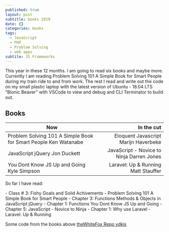 ```yaml
---
published: true
layout: post
subtitle: books 2019
date: {}
categories: books
tags:
  - JavaScript
  - PHP
  - Problem Solving
  - web apps
subtile: JS Frameworks
---
```


<p>This year in these 12 months. I am going to read six books and maybe more. Currently I am reading Problem Solving 101 A Simple Book for Smart People during my train ride to and from work. The rest I read and write out the code on my small plastic laptop with the latest version of Ubuntu - 18.04 LTS “Bionic Beaver” with VSCode to view and debug and CLI Terminator to build out.</p>

## Books 
|  Now  | In the cut  |
|---|---:|
| Problem Solving 101 A Simple Book for Smart People  Ken Watanabe |  Eloquent Javascript Marijn Haverbeke |
| JavaScript jQuery Jon Duckett  | JavaScript - Novice to Ninja Darren Jones   |
| You Dont Know JS Up and Going Kyle Simpson |   Laravel: Up & Running Matt Stauffer |


<p class="pt-3">So far I have read:</p>
  - Class # 3: Fishy Goals and Solid Achivements - Problem Solving 101 A Simple Book for Smart People
  - Chapter 3: Functions Methods & Objects in JavaScript jQuery 
  - Chapter 1: Functions You Dont Know JS Up and Going
  - Chapter 5: JavaScript - Novice to Ninja
  - Chapter 1: Why use Laravel - Laravel: Up & Running

<p>Some code from the books above <a href="https://github.com/theWhiteFox/ydkjs">theWhiteFox Repo ydkjs</a></p>
